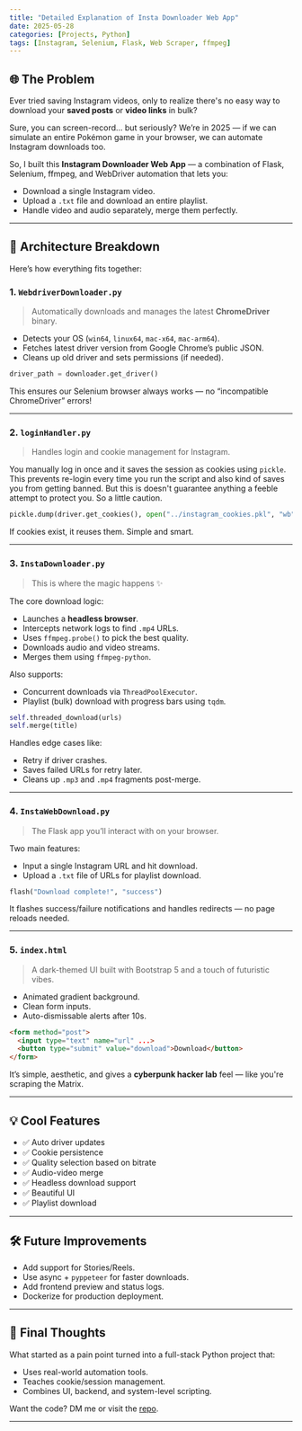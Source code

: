 ```yaml
---
title: "Detailed Explanation of Insta Downloader Web App"
date: 2025-05-28
categories: [Projects, Python]
tags: [Instagram, Selenium, Flask, Web Scraper, ffmpeg]
---
```


## 🌐 The Problem

Ever tried saving Instagram videos, only to realize there's no easy way to download your **saved posts** or **video links** in bulk?

Sure, you can screen-record... but seriously? We’re in 2025 — if we can simulate an entire Pokémon game in your browser, we can automate Instagram downloads too.

So, I built this **Instagram Downloader Web App** — a combination of Flask, Selenium, ffmpeg, and WebDriver automation that lets you:
- Download a single Instagram video.
- Upload a `.txt` file and download an entire playlist.
- Handle video and audio separately, merge them perfectly.

---

## 🧩 Architecture Breakdown

Here’s how everything fits together:

### 1. `WebdriverDownloader.py`

> Automatically downloads and manages the latest **ChromeDriver** binary.

- Detects your OS (`win64`, `linux64`, `mac-x64`, `mac-arm64`).
- Fetches latest driver version from Google Chrome’s public JSON.
- Cleans up old driver and sets permissions (if needed).

```python
driver_path = downloader.get_driver()
```

This ensures our Selenium browser always works — no “incompatible ChromeDriver” errors!

---

### 2. `loginHandler.py`

> Handles login and cookie management for Instagram.

You manually log in once and it saves the session as cookies using `pickle`. This prevents re-login every time you run the script and also kind of saves you from getting banned. But this is doesn't guarantee anything a feeble attempt to protect you. So a little caution.

```python
pickle.dump(driver.get_cookies(), open("../instagram_cookies.pkl", "wb"))
```

If cookies exist, it reuses them. Simple and smart.

---

### 3. `InstaDownloader.py`

> This is where the magic happens ✨

The core download logic:
- Launches a **headless browser**.
- Intercepts network logs to find `.mp4` URLs.
- Uses `ffmpeg.probe()` to pick the best quality.
- Downloads audio and video streams.
- Merges them using `ffmpeg-python`.

Also supports:
- Concurrent downloads via `ThreadPoolExecutor`.
- Playlist (bulk) download with progress bars using `tqdm`.

```python
self.threaded_download(urls)
self.merge(title)
```

Handles edge cases like:
- Retry if driver crashes.
- Saves failed URLs for retry later.
- Cleans up `.mp3` and `.mp4` fragments post-merge.

---

### 4. `InstaWebDownload.py`

> The Flask app you’ll interact with on your browser.

Two main features:
- Input a single Instagram URL and hit download.
- Upload a `.txt` file of URLs for playlist download.

```python
flash("Download complete!", "success")
```

It flashes success/failure notifications and handles redirects — no page reloads needed.

---

### 5. `index.html`

> A dark-themed UI built with Bootstrap 5 and a touch of futuristic vibes.

- Animated gradient background.
- Clean form inputs.
- Auto-dismissable alerts after 10s.

```html
<form method="post">
  <input type="text" name="url" ...>
  <button type="submit" value="download">Download</button>
</form>
```

It’s simple, aesthetic, and gives a **cyberpunk hacker lab** feel — like you're scraping the Matrix.

---

## 💡 Cool Features

- ✅ Auto driver updates
- ✅ Cookie persistence
- ✅ Quality selection based on bitrate
- ✅ Audio-video merge
- ✅ Headless download support
- ✅ Beautiful UI
- ✅ Playlist download

---

## 🛠️ Future Improvements

- Add support for Stories/Reels.
- Use async + `pyppeteer` for faster downloads.
- Add frontend preview and status logs.
- Dockerize for production deployment.

---

## 🧠 Final Thoughts

What started as a pain point turned into a full-stack Python project that:
- Uses real-world automation tools.
- Teaches cookie/session management.
- Combines UI, backend, and system-level scripting.

Want the code? DM me or visit the [repo](https://github.com/Vamsi-Vadala/insta-saved-downloader).

---
